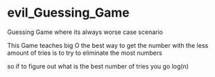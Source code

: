 # evil_Guessing_Game
Guessing Game where its always worse case scenario

This Game teaches big O the best way to get the number with the less amount of tries is to try to eliminate the most numbers 

so if to figure out what is the best number of tries you go log(n)
